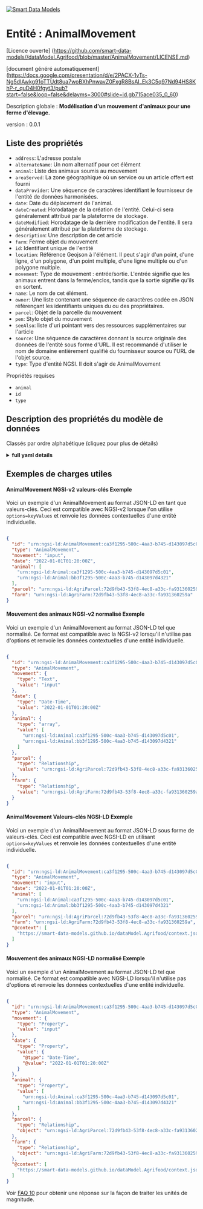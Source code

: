 [![Smart Data Models](https://smartdatamodels.org/wp-content/uploads/2022/01/SmartDataModels_logo.png "Logo")](https://smartdatamodels.org)  
Entité : AnimalMovement  
=======================  
[Licence ouverte] (https://github.com/smart-data-models//dataModel.Agrifood/blob/master/AnimalMovement/LICENSE.md)  
[document généré automatiquement] (https://docs.google.com/presentation/d/e/2PACX-1vTs-Ng5dIAwkg91oTTUdt8ua7woBXhPnwavZ0FxgR8BsAI_Ek3C5q97Nd94HS8KhP-r_quD4H0fgyt3/pub?start=false&loop=false&delayms=3000#slide=id.gb715ace035_0_60)  
Description globale : **Modélisation d'un mouvement d'animaux pour une ferme d'élevage.**  
version : 0.0.1  

## Liste des propriétés  

- `address`: L'adresse postale  - `alternateName`: Un nom alternatif pour cet élément  - `animal`: Liste des animaux soumis au mouvement  - `areaServed`: La zone géographique où un service ou un article offert est fourni  - `dataProvider`: Une séquence de caractères identifiant le fournisseur de l'entité de données harmonisées.  - `date`: Date du déplacement de l'animal.  - `dateCreated`: Horodatage de la création de l'entité. Celui-ci sera généralement attribué par la plateforme de stockage.  - `dateModified`: Horodatage de la dernière modification de l'entité. Il sera généralement attribué par la plateforme de stockage.  - `description`: Une description de cet article  - `farm`: Ferme objet du mouvement  - `id`: Identifiant unique de l'entité  - `location`: Référence Geojson à l'élément. Il peut s'agir d'un point, d'une ligne, d'un polygone, d'un point multiple, d'une ligne multiple ou d'un polygone multiple.  - `movement`: Type de mouvement : entrée/sortie. L'entrée signifie que les animaux entrent dans la ferme/enclos, tandis que la sortie signifie qu'ils en sortent.  - `name`: Le nom de cet élément.  - `owner`: Une liste contenant une séquence de caractères codée en JSON référençant les identifiants uniques du ou des propriétaires.  - `parcel`: Objet de la parcelle du mouvement  - `pen`: Stylo objet du mouvement  - `seeAlso`: liste d'uri pointant vers des ressources supplémentaires sur l'article  - `source`: Une séquence de caractères donnant la source originale des données de l'entité sous forme d'URL. Il est recommandé d'utiliser le nom de domaine entièrement qualifié du fournisseur source ou l'URL de l'objet source.  - `type`: Type d'entité NGSI. Il doit s'agir de AnimalMovement    
Propriétés requises  
- `animal`  - `id`  - `type`  ## Description des propriétés du modèle de données  
Classés par ordre alphabétique (cliquez pour plus de détails)  
<details><summary><strong>full yaml details</strong></summary>    
```yaml  
AnimalMovement:    
  description: 'Object modelling of an animal movement for a livestock farm.'    
  properties:    
    address:    
      description: 'The mailing address'    
      properties:    
        addressCountry:    
          description: 'Property. The country. For example, Spain. Model:''https://schema.org/addressCountry'''    
          type: string    
        addressLocality:    
          description: 'Property. The locality in which the street address is, and which is in the region. Model:''https://schema.org/addressLocality'''    
          type: string    
        addressRegion:    
          description: 'Property. The region in which the locality is, and which is in the country. Model:''https://schema.org/addressRegion'''    
          type: string    
        postOfficeBoxNumber:    
          description: 'Property. The post office box number for PO box addresses. For example, 03578. Model:''https://schema.org/postOfficeBoxNumber'''    
          type: string    
        postalCode:    
          description: 'Property. The postal code. For example, 24004. Model:''https://schema.org/https://schema.org/postalCode'''    
          type: string    
        streetAddress:    
          description: 'Property. The street address. Model:''https://schema.org/streetAddress'''    
          type: string    
      type: object    
      x-ngsi:    
        model: https://schema.org/address    
        type: Property    
    alternateName:    
      description: 'An alternative name for this item'    
      type: string    
      x-ngsi:    
        type: Property    
    animal:    
      description: 'List of animals subject to the movement'    
      items:    
        format: uri    
        type: string    
      type: array    
      x-ngsi:    
        model: https://github.com/smart-data-models/dataModel.Agrifood/blob/master/Animal/schema.json    
        type: Relationship    
    areaServed:    
      description: 'The geographic area where a service or offered item is provided'    
      type: string    
      x-ngsi:    
        model: https://schema.org/Text    
        type: Property    
    dataProvider:    
      description: 'A sequence of characters identifying the provider of the harmonised data entity.'    
      type: string    
      x-ngsi:    
        type: Property    
    date:    
      description: 'Date of animal movement.'    
      format: date-time    
      type: string    
      x-ngsi:    
        type: Property    
    dateCreated:    
      description: 'Entity creation timestamp. This will usually be allocated by the storage platform.'    
      format: date-time    
      type: string    
      x-ngsi:    
        type: Property    
    dateModified:    
      description: 'Timestamp of the last modification of the entity. This will usually be allocated by the storage platform.'    
      format: date-time    
      type: string    
      x-ngsi:    
        type: Property    
    description:    
      description: 'A description of this item'    
      type: string    
      x-ngsi:    
        type: Property    
    farm:    
      description: 'Farm object of the movement'    
      format: uri    
      type: string    
      x-ngsi:    
        model: https://github.com/smart-data-models/dataModel.Agrifood/blob/master/AgriFarm/schema.json    
        type: Relationship    
    id:    
      anyOf: &animalmovement_-_properties_-_owner_-_items_-_anyof    
        - description: 'Property. Identifier format of any NGSI entity'    
          maxLength: 256    
          minLength: 1    
          pattern: ^[\w\-\.\{\}\$\+\*\[\]`|~^@!,:\\]+$    
          type: string    
        - description: 'Property. Identifier format of any NGSI entity'    
          format: uri    
          type: string    
      description: 'Unique identifier of the entity'    
      x-ngsi:    
        type: Property    
    location:    
      description: 'Geojson reference to the item. It can be Point, LineString, Polygon, MultiPoint, MultiLineString or MultiPolygon'    
      oneOf:    
        - description: 'Geoproperty. Geojson reference to the item. Point'    
          properties:    
            bbox:    
              items:    
                type: number    
              minItems: 4    
              type: array    
            coordinates:    
              items:    
                type: number    
              minItems: 2    
              type: array    
            type:    
              enum:    
                - Point    
              type: string    
          required:    
            - type    
            - coordinates    
          title: 'GeoJSON Point'    
          type: object    
        - description: 'Geoproperty. Geojson reference to the item. LineString'    
          properties:    
            bbox:    
              items:    
                type: number    
              minItems: 4    
              type: array    
            coordinates:    
              items:    
                items:    
                  type: number    
                minItems: 2    
                type: array    
              minItems: 2    
              type: array    
            type:    
              enum:    
                - LineString    
              type: string    
          required:    
            - type    
            - coordinates    
          title: 'GeoJSON LineString'    
          type: object    
        - description: 'Geoproperty. Geojson reference to the item. Polygon'    
          properties:    
            bbox:    
              items:    
                type: number    
              minItems: 4    
              type: array    
            coordinates:    
              items:    
                items:    
                  items:    
                    type: number    
                  minItems: 2    
                  type: array    
                minItems: 4    
                type: array    
              type: array    
            type:    
              enum:    
                - Polygon    
              type: string    
          required:    
            - type    
            - coordinates    
          title: 'GeoJSON Polygon'    
          type: object    
        - description: 'Geoproperty. Geojson reference to the item. MultiPoint'    
          properties:    
            bbox:    
              items:    
                type: number    
              minItems: 4    
              type: array    
            coordinates:    
              items:    
                items:    
                  type: number    
                minItems: 2    
                type: array    
              type: array    
            type:    
              enum:    
                - MultiPoint    
              type: string    
          required:    
            - type    
            - coordinates    
          title: 'GeoJSON MultiPoint'    
          type: object    
        - description: 'Geoproperty. Geojson reference to the item. MultiLineString'    
          properties:    
            bbox:    
              items:    
                type: number    
              minItems: 4    
              type: array    
            coordinates:    
              items:    
                items:    
                  items:    
                    type: number    
                  minItems: 2    
                  type: array    
                minItems: 2    
                type: array    
              type: array    
            type:    
              enum:    
                - MultiLineString    
              type: string    
          required:    
            - type    
            - coordinates    
          title: 'GeoJSON MultiLineString'    
          type: object    
        - description: 'Geoproperty. Geojson reference to the item. MultiLineString'    
          properties:    
            bbox:    
              items:    
                type: number    
              minItems: 4    
              type: array    
            coordinates:    
              items:    
                items:    
                  items:    
                    items:    
                      type: number    
                    minItems: 2    
                    type: array    
                  minItems: 4    
                  type: array    
                type: array    
              type: array    
            type:    
              enum:    
                - MultiPolygon    
              type: string    
          required:    
            - type    
            - coordinates    
          title: 'GeoJSON MultiPolygon'    
          type: object    
      x-ngsi:    
        type: Geoproperty    
    movement:    
      description: 'Type of movement: input/output. Input means that animals enter the farm/enclosure, while output means that they leave.'    
      type: string    
      x-ngsi:    
        type: Property    
    name:    
      description: 'The name of this item.'    
      type: string    
      x-ngsi:    
        type: Property    
    owner:    
      description: 'A List containing a JSON encoded sequence of characters referencing the unique Ids of the owner(s)'    
      items:    
        anyOf: *animalmovement_-_properties_-_owner_-_items_-_anyof    
        description: 'Property. Unique identifier of the entity'    
      type: array    
      x-ngsi:    
        type: Property    
    parcel:    
      description: 'Parcel object of the movement'    
      format: uri    
      type: string    
      x-ngsi:    
        model: https://github.com/smart-data-models/dataModel.Agrifood/blob/master/AgriParcel/schema.json    
        type: Relationship    
    pen:    
      description: 'Pen object of the movement'    
      format: uri    
      type: string    
      x-ngsi:    
        model: https://github.com/smart-data-models/dataModel.Agrifood/blob/master/Pen/schema.json    
        type: Relationship    
    seeAlso:    
      description: 'list of uri pointing to additional resources about the item'    
      oneOf:    
        - items:    
            format: uri    
            type: string    
          minItems: 1    
          type: array    
        - format: uri    
          type: string    
      x-ngsi:    
        type: Property    
    source:    
      description: 'A sequence of characters giving the original source of the entity data as a URL. Recommended to be the fully qualified domain name of the source provider, or the URL to the source object.'    
      type: string    
      x-ngsi:    
        type: Property    
    type:    
      description: 'NGSI entity type. It has to be AnimalMovement'    
      enum:    
        - AnimalMovement    
      type: string    
      x-ngsi:    
        type: Property    
  required:    
    - id    
    - type    
    - animal    
  type: object    
  x-derived-from: ""    
  x-disclaimer: 'Redistribution and use in source and binary forms, with or without modification, are permitted  provided that the license conditions are met. Copyleft (c) 2021 Contributors to Smart Data Models Program'    
  x-license-url: https://github.com/smart-data-models/dataModel.Agrifood/blob/master/AnimalMovement/LICENSE.md    
  x-model-schema: https://smart-data-models.github.io/dataModel.Agrifood/AnimalMovement/schema.json    
  x-model-tags: I4Trust    
  x-version: 0.0.1    
```  
</details>    
## Exemples de charges utiles  
#### AnimalMovement NGSI-v2 valeurs-clés Exemple  
Voici un exemple d'un AnimalMovement au format JSON-LD en tant que valeurs-clés. Ceci est compatible avec NGSI-v2 lorsque l'on utilise `options=keyValues` et renvoie les données contextuelles d'une entité individuelle.  
```json  
{  
  "id": "urn:ngsi-ld:AnimalMovement:ca3f1295-500c-4aa3-b745-d143097d5c01",  
  "type": "AnimalMovement",  
  "movement": "input",  
  "date": "2022-01-01T01:20:00Z",  
  "animal": [  
    "urn:ngsi-ld:Animal:ca3f1295-500c-4aa3-b745-d143097d5c01",  
    "urn:ngsi-ld:Animal:bb3f1295-500c-4aa3-b745-d143097d4321"  
  ],  
  "parcel": "urn:ngsi-ld:AgriParcel:72d9fb43-53f8-4ec8-a33c-fa931360259a",  
  "farm": "urn:ngsi-ld:AgriFarm:72d9fb43-53f8-4ec8-a33c-fa931360259a"  
}  
```  
#### Mouvement des animaux NGSI-v2 normalisé Exemple  
Voici un exemple d'un AnimalMovement au format JSON-LD tel que normalisé. Ce format est compatible avec la NGSI-v2 lorsqu'il n'utilise pas d'options et renvoie les données contextuelles d'une entité individuelle.  
```json  
{  
  "id": "urn:ngsi-ld:AnimalMovement:ca3f1295-500c-4aa3-b745-d143097d5c01",  
  "type": "AnimalMovement",  
  "movement": {  
    "type": "Text",  
    "value": "input"  
  },  
  "date": {  
    "type": "Date-Time",  
    "value": "2022-01-01T01:20:00Z"  
  },  
  "animal": {  
    "type": "array",  
    "value": [  
      "urn:ngsi-ld:Animal:ca3f1295-500c-4aa3-b745-d143097d5c01",  
      "urn:ngsi-ld:Animal:bb3f1295-500c-4aa3-b745-d143097d4321"  
    ]  
  },  
  "parcel": {  
    "type": "Relationship",  
    "value": "urn:ngsi-ld:AgriParcel:72d9fb43-53f8-4ec8-a33c-fa931360259a"  
  },  
  "farm": {  
    "type": "Relationship",  
    "value": "urn:ngsi-ld:AgriFarm:72d9fb43-53f8-4ec8-a33c-fa931360259a"  
  }  
}  
```  
#### AnimalMovement Valeurs-clés NGSI-LD Exemple  
Voici un exemple d'un AnimalMovement au format JSON-LD sous forme de valeurs-clés. Ceci est compatible avec NGSI-LD en utilisant `options=keyValues` et renvoie les données contextuelles d'une entité individuelle.  
```json  
{  
  "id": "urn:ngsi-ld:AnimalMovement:ca3f1295-500c-4aa3-b745-d143097d5c01",  
  "type": "AnimalMovement",  
  "movement": "input",  
  "date": "2022-01-01T01:20:00Z",  
  "animal": [  
    "urn:ngsi-ld:Animal:ca3f1295-500c-4aa3-b745-d143097d5c01",  
    "urn:ngsi-ld:Animal:bb3f1295-500c-4aa3-b745-d143097d4321"  
  ],  
  "parcel": "urn:ngsi-ld:AgriParcel:72d9fb43-53f8-4ec8-a33c-fa931360259a",  
  "farm": "urn:ngsi-ld:AgriFarm:72d9fb43-53f8-4ec8-a33c-fa931360259a",  
  "@context": [  
    "https://smart-data-models.github.io/dataModel.Agrifood/context.jsonld"  
  ]  
}  
```  
#### Mouvement des animaux NGSI-LD normalisé Exemple  
Voici un exemple d'un AnimalMovement au format JSON-LD tel que normalisé. Ce format est compatible avec NGSI-LD lorsqu'il n'utilise pas d'options et renvoie les données contextuelles d'une entité individuelle.  
```json  
{  
  "id": "urn:ngsi-ld:AnimalMovement:ca3f1295-500c-4aa3-b745-d143097d5c01",  
  "type": "AnimalMovement",  
  "movement": {  
    "type": "Property",  
    "value": "input"  
  },  
  "date": {  
    "type": "Property",  
    "value": {  
      "@type": "Date-Time",  
      "@value": "2022-01-01T01:20:00Z"  
    }  
  },  
  "animal": {  
    "type": "Property",  
    "value": [  
      "urn:ngsi-ld:Animal:ca3f1295-500c-4aa3-b745-d143097d5c01",  
      "urn:ngsi-ld:Animal:bb3f1295-500c-4aa3-b745-d143097d4321"  
    ]  
  },  
  "parcel": {  
    "type": "Relationship",  
    "object": "urn:ngsi-ld:AgriParcel:72d9fb43-53f8-4ec8-a33c-fa931360259a"  
  },  
  "farm": {  
    "type": "Relationship",  
    "object": "urn:ngsi-ld:AgriFarm:72d9fb43-53f8-4ec8-a33c-fa931360259a"  
  },  
  "@context": [  
    "https://smart-data-models.github.io/dataModel.Agrifood/context.jsonld"  
  ]  
}  
```  
Voir [FAQ 10](https://smartdatamodels.org/index.php/faqs/) pour obtenir une réponse sur la façon de traiter les unités de magnitude.  
